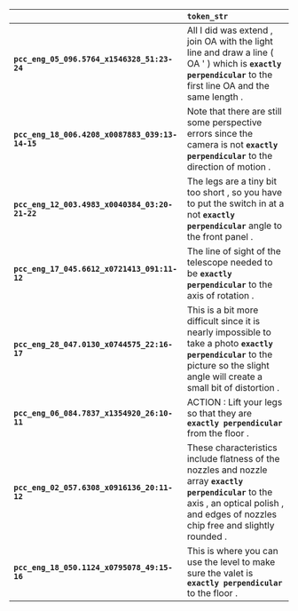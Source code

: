 |                                                 | `token_str`                                                                                                                                                                                  |
|:------------------------------------------------|:---------------------------------------------------------------------------------------------------------------------------------------------------------------------------------------------|
| **`pcc_eng_05_096.5764_x1546328_51:23-24`**     | All I did was extend , join OA with the light line and draw a line ( OA ' ) which is __``exactly perpendicular``__ to the first line OA and the same length .                                |
| **`pcc_eng_18_006.4208_x0087883_039:13-14-15`** | Note that there are still some perspective errors since the camera is not __``exactly perpendicular``__ to the direction of motion .                                                         |
| **`pcc_eng_12_003.4983_x0040384_03:20-21-22`**  | The legs are a tiny bit too short , so you have to put the switch in at a not __``exactly perpendicular``__ angle to the front panel .                                                       |
| **`pcc_eng_17_045.6612_x0721413_091:11-12`**    | The line of sight of the telescope needed to be __``exactly perpendicular``__ to the axis of rotation .                                                                                      |
| **`pcc_eng_28_047.0130_x0744575_22:16-17`**     | This is a bit more difficult since it is nearly impossible to take a photo __``exactly perpendicular``__ to the picture so the slight angle will create a small bit of distortion .          |
| **`pcc_eng_06_084.7837_x1354920_26:10-11`**     | ACTION : Lift your legs so that they are __``exactly perpendicular``__ from the floor .                                                                                                      |
| **`pcc_eng_02_057.6308_x0916136_20:11-12`**     | These characteristics include flatness of the nozzles and nozzle array __``exactly perpendicular``__ to the axis , an optical polish , and edges of nozzles chip free and slightly rounded . |
| **`pcc_eng_18_050.1124_x0795078_49:15-16`**     | This is where you can use the level to make sure the valet is __``exactly perpendicular``__ to the floor .                                                                                   |